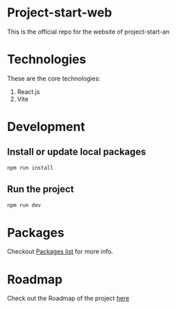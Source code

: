 # Project-start-web

This is the official repo for the website of project-start-an

# Technologies

These are the core technologies:

1. React.js
2. Vite

# Development

## Install or update local packages

```bash
npm run install
```

## Run the project

```bash
npm run dev
```

# Packages

Checkout [Packages list](Packages.md) for more info.

# Roadmap

Check out the Roadmap of the project [here](Roadmap.md)
